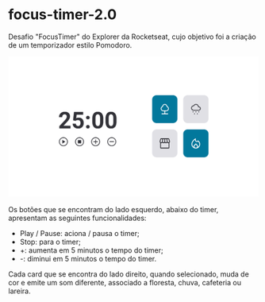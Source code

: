 # focus-timer-2.0
Desafio "FocusTimer" do Explorer da Rocketseat, cujo objetivo foi a criação de um temporizador estilo Pomodoro.

![Desafio "FocusTimer"](https://github.com/madalena-rocha/focus-timer-2.0/blob/main/assets/focus-timer-2.0.png)

Os botões que se encontram do lado esquerdo, abaixo do timer, apresentam as seguintes funcionalidades:

- Play / Pause: aciona / pausa o timer;
- Stop: para o timer;
- +: aumenta em 5 minutos o tempo do timer;
- -: diminui em 5 minutos o tempo do timer.

Cada card que se encontra do lado direito, quando selecionado, muda de cor e emite um som diferente, associado a floresta, chuva, cafeteria ou lareira.
